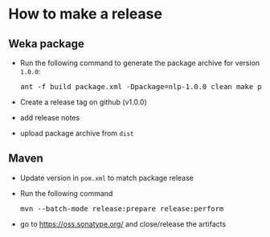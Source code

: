 How to make a release
=====================

Weka package
------------

* Run the following command to generate the package archive for version `1.0.0`:

  <pre>
  ant -f build_package.xml -Dpackage=nlp-1.0.0 clean make_package
  </pre>

* Create a release tag on github (v1.0.0)
* add release notes
* upload package archive from `dist`


Maven
-----

* Update version in `pom.xml` to match package release

* Run the following command

  <pre>
  mvn --batch-mode release:prepare release:perform
  </pre>

* go to https://oss.sonatype.org/ and close/release the artifacts

